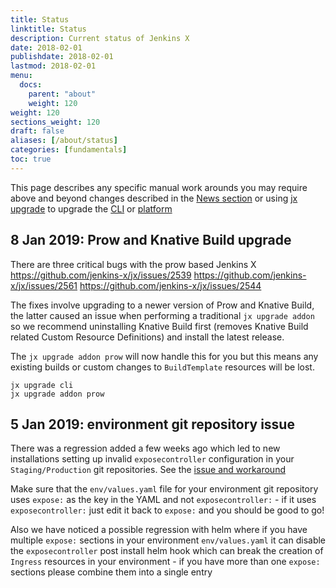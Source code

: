 ```yaml
---
title: Status
linktitle: Status
description: Current status of Jenkins X
date: 2018-02-01
publishdate: 2018-02-01
lastmod: 2018-02-01
menu:
  docs:
    parent: "about"
    weight: 120
weight: 120
sections_weight: 120
draft: false
aliases: [/about/status]
categories: [fundamentals]
toc: true
---
```


This page describes any specific manual work arounds you may require above and beyond changes described in the [News section](/news/) or using [jx upgrade](/commands/jx_upgrade/) to upgrade the [CLI](/commands/jx_upgrade_cli/) or [platform](/commands/jx_upgrade_platform/)

## 8 Jan 2019: Prow and Knative Build upgrade

There are three critical bugs with the prow based Jenkins X
https://github.com/jenkins-x/jx/issues/2539
https://github.com/jenkins-x/jx/issues/2561
https://github.com/jenkins-x/jx/issues/2544

The fixes involve upgrading to a newer version of Prow and Knative Build, the latter caused an issue when performing a traditional `jx upgrade addon` so we recommend uninstalling Knative Build first (removes Knative Build related Custom Resource Definitions) and install the latest release.  

The `jx upgrade addon prow` will now handle this for you but this means any existing builds or custom changes to `BuildTemplate` resources will be lost.

```
jx upgrade cli
jx upgrade addon prow
```

## 5 Jan 2019: environment git repository issue

There was a regression added a few weeks ago which led to new installations setting up invalid `exposecontroller` configuration in your `Staging/Production` git repositories. See the [issue and workaround](https://github.com/jenkins-x/jx/issues/2591#issuecomment-451516674)

Make sure that the `env/values.yaml` file for your environment git repository uses `expose:` as the key in the YAML and not `exposecontroller:` - if it uses `exposecontroller:` just edit it back to `expose:` and you should be good to go!

Also we have noticed a possible regression with helm where if you have multiple `expose:` sections in your environment `env/values.yaml` it can disable the `exposecontroller` post install helm hook which can break the creation of `Ingress` resources in your environment - if you have more than one `expose:` sections please combine them into a single entry

